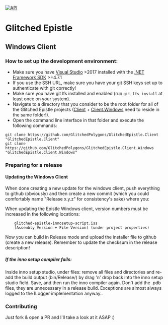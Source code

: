 [![API](https://img.shields.io/badge/api-docs-informational.svg)](https://glitchedpolygons.github.io/GlitchedEpistle.Client.Windows)

# Glitched Epistle
## Windows Client

### How to set up the development environment:

* Make sure you have [Visual Studio](https://visualstudio.microsoft.com/) >2017 installed with the [.NET Framework SDK](https://dotnet.microsoft.com/download/visual-studio-sdks) >=4.7.1
* If you use the SSH URL, make sure you have your git SSH keys set up to authenticate with git correctly!
* Make sure you have git lfs installed and enabled (run `git lfs install` at least once on your system).
* Navigate to a directory that you consider to be the root folder for all of the Glitched Epistle projects ([Client](https://github.com/GlitchedPolygons/GlitchedEpistle.Client) + [Client.Windows](https://github.com/GlitchedPolygons/GlitchedEpistle.Client.Windows) need to reside in the same folder!).
* Open the command line interface in that folder and execute the following commands:
```
git clone https://github.com/GlitchedPolygons/GlitchedEpistle.Client "GlitchedEpistle.Client"
git clone https://github.com/GlitchedPolygons/GlitchedEpistle.Client.Windows "GlitchedEpistle.Client.Windows"
```

### Preparing for a release
#### Updating the Windows Client

When done creating a new update for the windows client, push everything to github (obviously) and then create a new commit (which you could comfortably name "Release x.y.z" for consistency's sake) where you:

When updating the Epistle Windows client, version numbers must be increased in the following locations:
```
    glitched-epistle-innosetup-script.iss
    [Assembly Version + File Version] (under project properties)
```
Now you can build in Release mode and upload the installer file to github (create a new release). Remember to update the checksum in the release description!


##### If the inno setup compiler fails:
Inside inno setup studio, under files:  remove all files and directories and re-add the build output (bin/Release/) by drag 'n' drop back into the inno setup studio field.
Save, and then run the inno compiler again. Don't add the .pdb files, they are unnecessary in a release build. Exceptions are almost always logged to the ILogger implementation anyway..


### Contributing
Just fork & open a PR and I'll take a look at it ASAP :)
